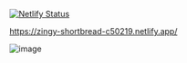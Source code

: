 [![Netlify Status](https://api.netlify.com/api/v1/badges/ab489133-d24a-4d58-83df-6201cf5a21bc/deploy-status)](https://app.netlify.com/sites/zingy-shortbread-c50219/deploys)


https://zingy-shortbread-c50219.netlify.app/


![image](https://user-images.githubusercontent.com/109028484/233561844-69f8436d-c4b3-4ef4-bc08-ca2e6e45c144.png)
